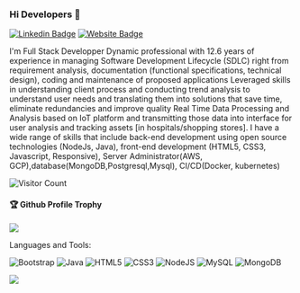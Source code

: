 ### Hi Developers 👋

[![Linkedin Badge](https://img.shields.io/badge/-Aakash-blue?style=flat-square&logo=Linkedin&logoColor=white&link=https://www.linkedin.com/in/saumen-das-9854a979/)](https://www.linkedin.com/in/saumen-das-9854a979/)
[![Website Badge](https://img.shields.io/badge/StackOverflow-Aakash-yellow)](https://stackoverflow.com/users/13286666/saumendas)

I'm
Full Stack Developper
Dynamic professional with 12.6 years of experience in managing Software Development Lifecycle (SDLC) right from requirement analysis, documentation (functional specifications, technical design), coding and maintenance of proposed applications 
Leveraged skills in understanding client process and conducting trend analysis to understand user needs and translating them into solutions that save time, eliminate redundancies and improve quality
Real Time Data Processing and Analysis based on IoT platform and transmitting those data into interface for user analysis and tracking assets [in hospitals/shopping stores]. 
I have a wide range of skills that include back-end development using open source technologies (NodeJs, Java), front-end development (HTML5, CSS3, Javascript, Responsive), Server Administrator(AWS, GCP),database(MongoDB,Postgresql,Mysql), CI/CD(Docker, kubernetes)


![Visitor Count](https://profile-counter.glitch.me/saumen-das1984/count.svg)

<div>
  <h4>🏆 Github Profile Trophy</h4>
  <a href="https://github.com/ryo-ma/github-profile-trophy">
    <img src="https://github-profile-trophy.vercel.app/?username=saumen-das1984&column=7"/>
  </a>
</div>

Languages and Tools: 

<img alt="Bootstrap" src="https://img.shields.io/badge/bootstrap-%23563D7C.svg?style=flat-square&logo=bootstrap&logoColor=white"/> <img alt="Java" src="https://img.shields.io/badge/java-%23ED8B00.svg?style=flat-square&logo=java&logoColor=white"/> <img alt="HTML5" src="https://img.shields.io/badge/html5-%23E34F26.svg?style=flat-square&logo=html5&logoColor=white"/> <img alt="CSS3" src="https://img.shields.io/badge/css3-%231572B6.svg?style=flat-square&logo=css3&logoColor=white"/> <img alt="NodeJS" src="https://img.shields.io/badge/node.js-%2343853D.svg?style=flat-square&logo=node-dot-js&logoColor=white"/>  <img alt="MySQL" src="https://img.shields.io/badge/mysql-%2300f.svg?style=flat-square&logo=mysql&logoColor=white"/> <img alt="MongoDB" src ="https://img.shields.io/badge/MongoDB-%234ea94b.svg?style=flat-square&logo=mongodb&logoColor=white"/>

![](https://activity-graph.herokuapp.com/graph?username=saumen-das1984&theme=react-dark&area=true)

<!--
**saumen-das1984/saumen-das1984** is a ✨ _special_ ✨ repository because its `README.md` (this file) appears on your GitHub profile.

Here are some ideas to get you started:

- 🔭 I’m currently working on ...
- 🌱 I’m currently learning ...
- 👯 I’m looking to collaborate on ...
- 🤔 I’m looking for help with ...
- 💬 Ask me about ...
- 📫 How to reach me: ...
- 😄 Pronouns: ...
- ⚡ Fun fact: ...
-->
